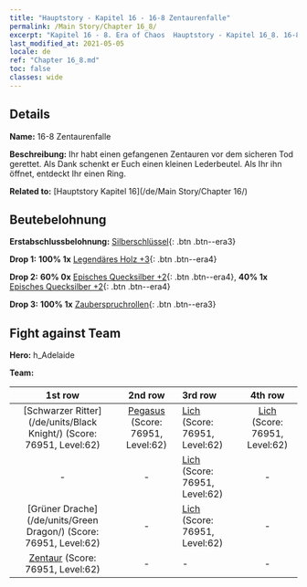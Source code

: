 ```yaml
---
title: "Hauptstory - Kapitel 16 - 16-8 Zentaurenfalle"
permalink: /Main Story/Chapter 16_8/
excerpt: "Kapitel 16 - 8. Era of Chaos  Hauptstory - Kapitel 16_8. 16-8 Zentaurenfalle"
last_modified_at: 2021-05-05
locale: de
ref: "Chapter 16_8.md"
toc: false
classes: wide
---
```


## Details

 **Name:** 16-8 Zentaurenfalle

 **Beschreibung:** Ihr habt einen gefangenen Zentauren vor dem sicheren Tod gerettet. Als Dank schenkt er Euch einen kleinen Lederbeutel. Als Ihr ihn öffnet, entdeckt Ihr einen Ring.

 **Related to:** [Hauptstory Kapitel 16](/de/Main Story/Chapter 16/)

## Beutebelohnung

 **Erstabschlussbelohnung:** [Silberschlüssel](/ItemsDE/con_693/){: .btn .btn--era3}

 **Drop 1:** **100% 1x** [Legendäres Holz +3](/ItemsDE/mat_55/){: .btn .btn--era4}

 **Drop 2:** **60% 0x** [Episches Quecksilber +2](/ItemsDE/mat_49/){: .btn .btn--era4}, **40% 1x** [Episches Quecksilber +2](/ItemsDE/mat_49/){: .btn .btn--era4}

 **Drop 3:** **100% 1x** [Zauberspruchrollen](/ItemsDE/con_694/){: .btn .btn--era3}


## Fight against Team
 **Hero:** h_Adelaide

 **Team:**


  | 1st row | 2nd row | 3rd row | 4th row |
  |:----:|:----:|:----|:----:|
  | [Schwarzer Ritter](/de/units/Black Knight/) (Score: 76951, Level:62)  | [Pegasus](/de/units/Pegasus/) (Score: 76951, Level:62)  | [Lich](/de/units/Lich/) (Score: 76951, Level:62)  | [Lich](/de/units/Lich/) (Score: 76951, Level:62)  |
  | - | - | [Lich](/de/units/Lich/) (Score: 76951, Level:62)  | - |
  | [Grüner Drache](/de/units/Green Dragon/) (Score: 76951, Level:62)  | - | [Lich](/de/units/Lich/) (Score: 76951, Level:62)  | - |
  | [Zentaur](/de/units/Centaur/) (Score: 76951, Level:62)  | - | - | - |


